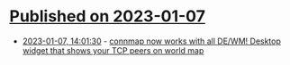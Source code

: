 # [Published on 2023-01-07](index.md)

* [2023-01-07, 14:01:30](https://lobste.rs/s/nmhcye/connmap_now_works_with_all_de_wm_desktop) - [connmap now works with all DE/WM! Desktop widget that shows your TCP peers on world map](https://github.com/jafarlihi/connmap)
